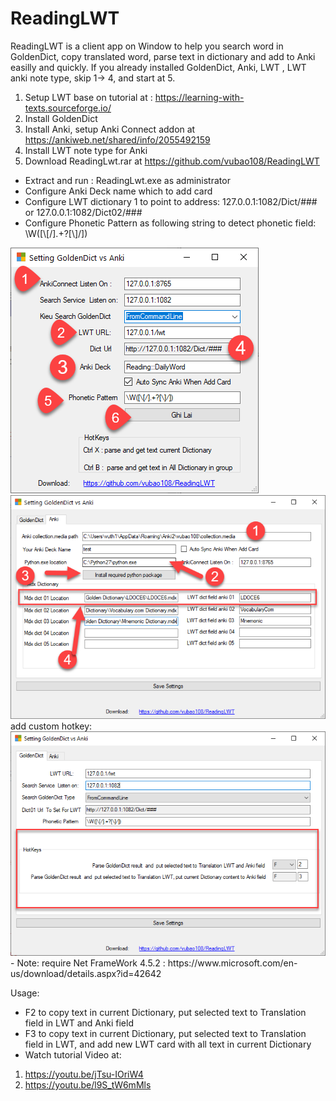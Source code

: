 # ReadingLWT
ReadingLWT is a client app on Window to help you search word in GoldenDict, copy translated word, parse text in dictionary and add to Anki easilly and quickly.
If you already installed GoldenDict, Anki, LWT , LWT anki note type, skip 1-> 4, and start at 5.
1. Setup LWT base on tutorial at : https://learning-with-texts.sourceforge.io/
2. Install GoldenDict
3. Install Anki, setup Anki Connect addon at https://ankiweb.net/shared/info/2055492159
4. Install LWT note type for Anki
5. Download ReadingLwt.rar at https://github.com/vubao108/ReadingLWT
- Extract and run : ReadingLwt.exe as administrator
- Configure Anki Deck name which to add card
- Configure LWT dictionary 1 to point to address: 127.0.0.1:1082/Dict/### or 127.0.0.1:1082/Dict02/###
- Configure Phonetic Pattern as following string to detect phonetic field: \W([\\[/].+?[\\]/]) 

<img src="https://github.com/vubao108/ReadingLWT/blob/master/lwtReadingGuide.png"> 
<img src="https://github.com/vubao108/ReadingLWT/blob/master/lwtReadingGuide02.png"> 
add custom hotkey:
<img src="https://github.com/vubao108/ReadingLWT/blob/master/customhotkey_guide.png">
- Note: require Net FrameWork 4.5.2 : https://www.microsoft.com/en-us/download/details.aspx?id=42642


Usage:
- F2 to copy text in current Dictionary, put selected text to Translation field in LWT and Anki field
- F3 to copy text in current Dictionary, put selected text to Translation field in LWT, and add new LWT card with all text in current Dictionary
- Watch tutorial Video at:  
1. https://youtu.be/jTsu-IOriW4
2. https://youtu.be/l9S_tW6mMls
  
  
  
  
